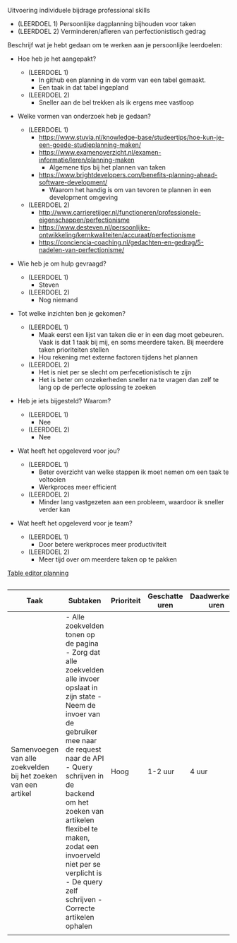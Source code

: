 Uitvoering individuele bijdrage professional skills

- (LEERDOEL 1) Persoonlijke dagplanning bijhouden voor taken
- (LEERDOEL 2) Verminderen/afleren van perfectionistisch gedrag

Beschrijf wat je hebt gedaan om te werken aan je persoonlijke leerdoelen:
- Hoe heb je het aangepakt?
  - (LEERDOEL 1) 
    - In github een planning in de vorm van een tabel gemaakt.
    - Een taak in dat tabel ingepland
  - (LEERDOEL 2) 
    - Sneller aan de bel trekken als ik ergens mee vastloop
- Welke vormen van onderzoek heb je gedaan?
  - (LEERDOEL 1) 
    - https://www.stuvia.nl/knowledge-base/studeertips/hoe-kun-je-een-goede-studieplanning-maken/
    - https://www.examenoverzicht.nl/examen-informatie/leren/planning-maken
      - Algemene tips bij het plannen van taken
    - https://www.brightdevelopers.com/benefits-planning-ahead-software-development/
      - Waarom het handig is om van tevoren te plannen in een development omgeving
  - (LEERDOEL 2) 
    - http://www.carrieretijger.nl/functioneren/professionele-eigenschappen/perfectionisme
    - https://www.desteven.nl/persoonlijke-ontwikkeling/kernkwaliteiten/accuraat/perfectionisme
    - https://conciencia-coaching.nl/gedachten-en-gedrag/5-nadelen-van-perfectionisme/
- Wie heb je om hulp gevraagd?
  - (LEERDOEL 1) 
    - Steven
  - (LEERDOEL 2)
    - Nog niemand
- Tot welke inzichten ben je gekomen?
  - (LEERDOEL 1) 
    - Maak eerst een lijst van taken die er in een dag moet gebeuren. Vaak is dat 1 taak bij mij, en soms meerdere taken. Bij meerdere taken prioriteiten stellen
    - Hou rekening met externe factoren tijdens het plannen
  - (LEERDOEL 2) 
    - Het is niet per se slecht om perfecetionistisch te zijn
    - Het is beter om onzekerheden sneller na te vragen dan zelf te lang op de perfecte oplossing te zoeken
    
- Heb je iets bijgesteld? Waarom?
  - (LEERDOEL 1) 
    - Nee
  - (LEERDOEL 2) 
    - Nee
- Wat heeft het opgeleverd voor jou?
  - (LEERDOEL 1) 
    - Beter overzicht van welke stappen ik moet nemen om een taak te voltooien
    - Werkproces meer efficient
  - (LEERDOEL 2) 
    - Minder lang vastgezeten aan een probleem, waardoor ik sneller verder kan
- Wat heeft het opgeleverd voor je team?
  - (LEERDOEL 1) 
    - Door betere werkproces meer productiviteit
  - (LEERDOEL 2) 
    - Meer tijd over om meerdere taken op te pakken



[Table editor planning](https://www.tablesgenerator.com/markdown_tables) 

## 
| Taak                                                           | Subtaken                                                                                                                                                                                                                                                                                                                                                | Prioriteit | Geschatte uren | Daadwerkelijke uren | Gehaald? | Notities                                                                                 |
|----------------------------------------------------------------|---------------------------------------------------------------------------------------------------------------------------------------------------------------------------------------------------------------------------------------------------------------------------------------------------------------------------------------------------------|------------|----------------|---------------------|----------|------------------------------------------------------------------------------------------|
| Samenvoegen van alle zoekvelden bij het zoeken van een artikel | - Alle zoekvelden tonen op de pagina - Zorg dat alle zoekvelden alle invoer opslaat in zijn state - Neem de invoer van de gebruiker mee naar de request naar de API - Query schrijven in de backend om het zoeken van artikelen flexibel te maken, zodat een invoerveld niet per se verplicht is - De query zelf schrijven - Correcte artikelen ophalen | Hoog       | 1-2 uur        | 4 uur               | Nee      | Voelde niet lekker in de ochtend, waardoor het langer duurde om te starten met mijn taak |
|                                                                |                                                                                                                                                                                                                                                                                                                                                         |            |                |                     |          |                                                                                          |
